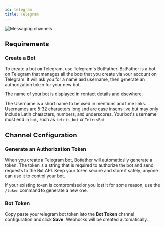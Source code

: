 ```yaml
---
id: telegram
title: Telegram
---
```



![Messaging channels](/img/docs/telegram-banner.png)

## Requirements

### Create a Bot

To create a bot on Telegram, use Telegram's BotFather. BotFather is a bot on Telegram that manages all the bots that you create via your account on Telegram. It will ask you for a name and username, then generate an authorization token for your new bot.

The name of your bot is displayed in contact details and elsewhere.

The Username is a short name to be used in mentions and t.me links. Usernames are 5-32 characters long and are case insensitive but may only include Latin characters, numbers, and underscores. Your bot's username must end in `bot`, such as `tetris_bot` or `TetrisBot`

## Channel Configuration

### Generate an Authorization Token

When you create a Telegram bot, Botfather will automatically generate a token. The token is a string that is required to authorize the bot and send requests to the Bot API. Keep your token secure and store it safely; anyone can use it to control your bot.

If your existing token is compromised or you lost it for some reason, use the `/token` command to generate a new one.

### Bot Token

Copy paste your telegram bot token into the **Bot Token** channel configuration and click **Save**. Webhooks will be created automatically.

